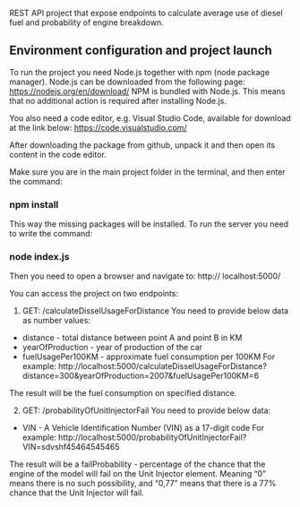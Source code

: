 
REST API project that expose endpoints to calculate
average use of diesel fuel and probability of engine breakdown.

## Environment configuration and project launch

To run the project you need Node.js together with npm (node package manager). Node.js can be downloaded from the following page: https://nodejs.org/en/download/ NPM is bundled with Node.js. This means that no additional action is required after installing Node.js.

You also need a code editor, e.g. Visual Studio Code, available for download at the link below: https://code.visualstudio.com/

After downloading the package from github, unpack it and then open its content in the code editor.

Make sure you are in the main project folder in the terminal, and then enter the command:

### npm install

This way the missing packages will be installed. To run the server you need to write the command:

### node index.js

Then you need to open a browser and navigate to:
http:// localhost:5000/

You can access the project on two endpoints:
1. GET: /calculateDisselUsageForDistance
You need to provide below data as number values:
 - distance - total distance between point A and point B in KM
 - yearOfProduction - year of production of the car
 - fuelUsagePer100KM - approximate fuel consumption per 100KM
 For example:
 http://localhost:5000/calculateDisselUsageForDistance?distance=300&yearOfProduction=2007&fuelUsagePer100KM=6

 The result will be the fuel consumption on specified distance.

2. GET: /probabilityOfUnitInjectorFail
 You need to provide below data:
 - VIN - A Vehicle Identification Number (VIN) as a 17-digit code
 For example:
 http://localhost:5000/probabilityOfUnitInjectorFail?VIN=sdvshf45464545465

 The result will be a failProbability - percentage of the chance that the engine of the model will fail on the Unit Injector element. Meaning “0” means there is no such possibility, and “0,77” means that there is a 77% chance that the Unit Injector will fail.
